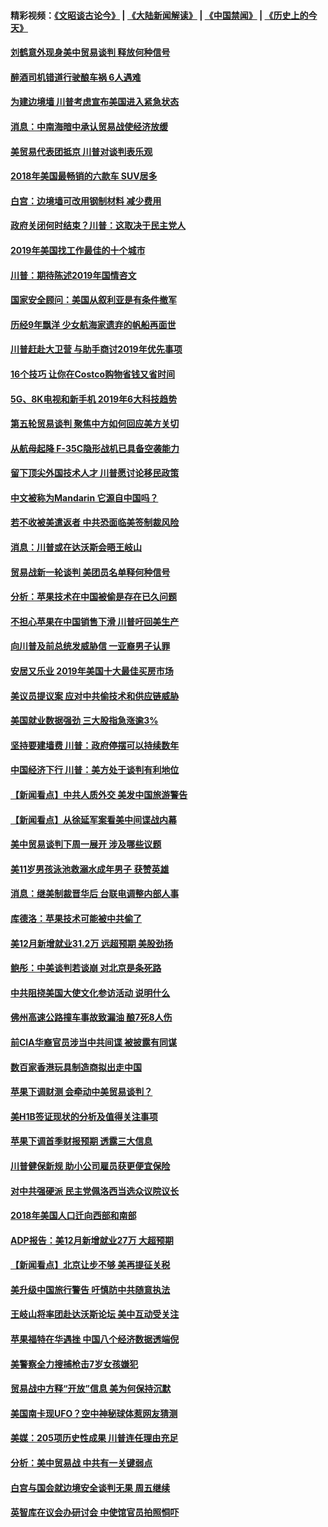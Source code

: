 #### 精彩视频：[《文昭谈古论今》](https://github.com/gfw-breaker/wenzhao/blob/master/README.md?t=01071531) | [《大陆新闻解读》](https://github.com/gfw-breaker/ntdtv-comedy/blob/master/README.md?t=01071531) | [《中国禁闻》](https://github.com/gfw-breaker/ntdtv-news/blob/master/README.md?t=01071531) | [《历史上的今天》](https://github.com/gfw-breaker/today-in-history/blob/master/README.md?t=01071531) 

#### [刘鹤意外现身美中贸易谈判 释放何种信号](../pages/nsc412/n10959526.md?t=01071531) 

#### [醉酒司机错道行驶酿车祸 6人遇难](../pages/nsc412/n10959370.md?t=01071531) 

#### [为建边境墙 川普考虑宣布美国进入紧急状态](../pages/nsc412/n10958507.md?t=01071531) 

#### [消息：中南海暗中承认贸易战使经济放缓](../pages/nsc412/n10958245.md?t=01071531) 

#### [美贸易代表团抵京 川普对谈判表乐观](../pages/nsc412/n10957808.md?t=01071531) 

#### [2018年美国最畅销的六款车 SUV居多](../pages/nsc412/n10953937.md?t=01071531) 

#### [白宫：边境墙可改用钢制材料 减少费用](../pages/nsc412/n10957898.md?t=01071531) 

#### [政府关闭何时结束？川普：这取决于民主党人](../pages/nsc412/n10957915.md?t=01071531) 

#### [2019年美国找工作最佳的十个城市](../pages/nsc412/n10956523.md?t=01071531) 

#### [川普：期待陈述2019年国情咨文](../pages/nsc412/n10957830.md?t=01071531) 

#### [国家安全顾问：美国从叙利亚是有条件撤军](../pages/nsc412/n10957696.md?t=01071531) 

#### [历经9年飘洋 少女航海家遗弃的帆船再面世](../pages/nsc412/n10957460.md?t=01071531) 

#### [川普赶赴大卫营 与助手商讨2019年优先事项](../pages/nsc412/n10957376.md?t=01071531) 

#### [16个技巧 让你在Costco购物省钱又省时间](../pages/nsc412/n10955689.md?t=01071531) 

#### [5G、8K电视和新手机 2019年6大科技趋势](../pages/nsc412/n10955708.md?t=01071531) 

#### [第五轮贸易谈判 聚焦中方如何回应美方关切](../pages/nsc412/n10956081.md?t=01071531) 

#### [从航母起降 F-35C隐形战机已具备空袭能力](../pages/nsc412/n10952444.md?t=01071531) 

#### [留下顶尖外国技术人才 川普愿讨论移民政策](../pages/nsc412/n10956102.md?t=01071531) 

#### [中文被称为Mandarin 它源自中国吗？](../pages/nsc412/n10956208.md?t=01071531) 

#### [若不收被美遣返者 中共恐面临美签制裁风险](../pages/nsc412/n10956098.md?t=01071531) 

#### [消息：川普或在达沃斯会晤王岐山](../pages/nsc412/n10955960.md?t=01071531) 

#### [贸易战新一轮谈判 美团员名单释何种信号](../pages/nsc412/n10955951.md?t=01071531) 

#### [分析：苹果技术在中国被偷是存在已久问题](../pages/nsc412/n10955741.md?t=01071531) 

#### [不担心苹果在中国销售下滑 川普吁回美生产](../pages/nsc412/n10955732.md?t=01071531) 

#### [向川普及前总统发威胁信 一亚裔男子认罪](../pages/nsc412/n10955585.md?t=01071531) 

#### [安居又乐业  2019年美国十大最佳买房市场](../pages/nsc412/n10954536.md?t=01071531) 

#### [美议员提议案 应对中共偷技术和供应链威胁](../pages/nsc412/n10954406.md?t=01071531) 

#### [美国就业数据强劲 三大股指急涨逾3%](../pages/nsc412/n10954508.md?t=01071531) 

#### [坚持要建墙费 川普：政府停摆可以持续数年](../pages/nsc412/n10954407.md?t=01071531) 

#### [中国经济下行 川普：美方处于谈判有利地位](../pages/nsc412/n10954366.md?t=01071531) 

#### [【新闻看点】中共人质外交 美发中国旅游警告](../pages/nsc412/n10954034.md?t=01071531) 

#### [【新闻看点】从徐延军案看美中间谍战内幕](../pages/nsc412/n10953966.md?t=01071531) 

#### [美中贸易谈判下周一展开 涉及哪些议题](../pages/nsc412/n10954176.md?t=01071531) 

#### [美11岁男孩泳池救溺水成年男子 获赞英雄](../pages/nsc412/n10954158.md?t=01071531) 

#### [消息：继美制裁晋华后 台联电调整内部人事](../pages/nsc412/n10953969.md?t=01071531) 

#### [库德洛：苹果技术可能被中共偷了](../pages/nsc412/n10953981.md?t=01071531) 

#### [美12月新增就业31.2万 远超预期 美股劲扬](../pages/nsc412/n10953907.md?t=01071531) 

#### [鲍彤：中美谈判若谈崩 对北京是条死路](../pages/nsc412/n10953737.md?t=01071531) 

#### [中共阻挠美国大使文化参访活动 说明什么](../pages/nsc412/n10951984.md?t=01071531) 

#### [佛州高速公路撞车事故致漏油 酿7死8人伤](../pages/nsc412/n10953081.md?t=01071531) 

#### [前CIA华裔官员涉当中共间谍 被披露有同谋](../pages/nsc412/n10951790.md?t=01071531) 

#### [数百家香港玩具制造商拟出走中国](../pages/nsc412/n10952124.md?t=01071531) 

#### [苹果下调财测 会牵动中美贸易谈判？](../pages/nsc412/n10952252.md?t=01071531) 

#### [美H1B签证现状的分析及值得关注事项](../pages/nsc412/n10951979.md?t=01071531) 

#### [苹果下调首季财报预期 透露三大信息](../pages/nsc412/n10951956.md?t=01071531) 

#### [川普健保新规 助小公司雇员获更便宜保险](../pages/nsc412/n10951794.md?t=01071531) 

#### [对中共强硬派 民主党佩洛西当选众议院议长](../pages/nsc412/n10951972.md?t=01071531) 

#### [2018年美国人口迁向西部和南部](../pages/nsc412/n10952010.md?t=01071531) 

#### [ADP报告：美12月新增就业27万 大超预期](../pages/nsc412/n10951861.md?t=01071531) 

#### [【新闻看点】北京让步不够 美再提征关税](../pages/nsc412/n10951578.md?t=01071531) 

#### [美升级中国旅行警告 吁慎防中共随意执法](../pages/nsc412/n10951639.md?t=01071531) 

#### [王岐山将率团赴达沃斯论坛 美中互动受关注](../pages/nsc412/n10951468.md?t=01071531) 

#### [苹果福特在华遇挫 中国八个经济数据透端倪](../pages/nsc412/n10951457.md?t=01071531) 

#### [美警察全力搜捕枪击7岁女孩嫌犯](../pages/nsc412/n10951049.md?t=01071531) 

#### [贸易战中方释“开放”信息 美为何保持沉默](../pages/nsc412/n10949769.md?t=01071531) 

#### [美国南卡现UFO？空中神秘球体惹网友猜测](../pages/nsc412/n10950078.md?t=01071531) 

#### [美媒：205项历史性成果 川普连任理由充足](../pages/nsc412/n10950036.md?t=01071531) 

#### [分析：美中贸易战 中共有一关键弱点](../pages/nsc412/n10949574.md?t=01071531) 

#### [白宫与国会就边境安全谈判无果 周五继续](../pages/nsc412/n10949727.md?t=01071531) 

#### [英智库在议会办研讨会 中使馆官员拍照恫吓](../pages/nsc412/n10949621.md?t=01071531) 

